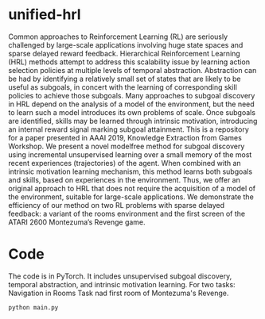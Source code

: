 # unified-hrl
Common approaches to Reinforcement Learning (RL) are seriously challenged by large-scale applications involving huge state spaces and sparse delayed reward feedback. Hierarchical Reinforcement Learning (HRL) methods attempt to address this scalability issue by learning action selection policies at multiple levels of temporal abstraction. Abstraction can be had by identifying a relatively small set of states that are likely to be useful as subgoals, in concert with the learning of corresponding skill policies to achieve those subgoals. Many approaches to subgoal discovery in HRL depend on the analysis of a model of the environment, but the need to learn such a model introduces its own problems of scale. Once subgoals are identified, skills may be learned through intrinsic motivation, introducing an internal reward signal marking subgoal attainment. This is a repository for a paper presented in AAAI 2019, Knowledge Extraction from Games Workshop. We present a novel modelfree method for subgoal discovery using incremental unsupervised learning over a small memory of the most recent experiences (trajectories) of the agent. When combined with an intrinsic motivation learning mechanism, this method learns both subgoals and skills, based on experiences in the environment. Thus, we offer an original approach to HRL that does not require the acquisition of a model of the environment, suitable for large-scale applications. We demonstrate the efficiency of our method on two RL problems with sparse delayed feedback: a variant of the rooms environment and the first screen of the ATARI 2600 Montezuma’s Revenge game.

# Code
The code is in PyTorch. It includes unsupervised subgoal discovery, temporal abstraction, and intrinsic motivation learning. For two tasks: Navigation in Rooms Task nad first room of Montezuma's Revenge.

```python
python main.py
```
